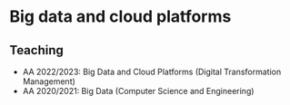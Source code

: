 # Big data and cloud platforms

## Teaching 

- AA 2022/2023: Big Data and Cloud Platforms (Digital Transformation Management)
- AA 2020/2021: Big Data (Computer Science and Engineering)
